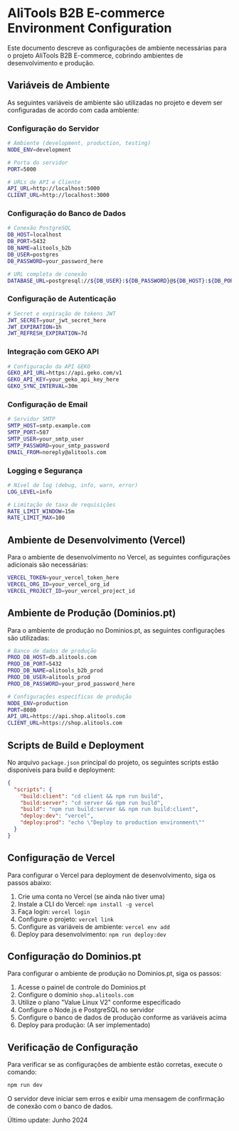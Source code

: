 # AliTools B2B E-commerce Environment Configuration

Este documento descreve as configurações de ambiente necessárias para o projeto AliTools B2B E-commerce, cobrindo ambientes de desenvolvimento e produção.

## Variáveis de Ambiente

As seguintes variáveis de ambiente são utilizadas no projeto e devem ser configuradas de acordo com cada ambiente:

### Configuração do Servidor

```bash
# Ambiente (development, production, testing)
NODE_ENV=development

# Porta do servidor
PORT=5000

# URLs de API e Cliente
API_URL=http://localhost:5000
CLIENT_URL=http://localhost:3000
```

### Configuração do Banco de Dados

```bash
# Conexão PostgreSQL
DB_HOST=localhost
DB_PORT=5432
DB_NAME=alitools_b2b
DB_USER=postgres
DB_PASSWORD=your_password_here

# URL completa de conexão
DATABASE_URL=postgresql://${DB_USER}:${DB_PASSWORD}@${DB_HOST}:${DB_PORT}/${DB_NAME}
```

### Configuração de Autenticação

```bash
# Secret e expiração de tokens JWT
JWT_SECRET=your_jwt_secret_here
JWT_EXPIRATION=1h
JWT_REFRESH_EXPIRATION=7d
```

### Integração com GEKO API

```bash
# Configuração da API GEKO
GEKO_API_URL=https://api.geko.com/v1
GEKO_API_KEY=your_geko_api_key_here
GEKO_SYNC_INTERVAL=30m
```

### Configuração de Email

```bash
# Servidor SMTP
SMTP_HOST=smtp.example.com
SMTP_PORT=587
SMTP_USER=your_smtp_user
SMTP_PASSWORD=your_smtp_password
EMAIL_FROM=noreply@alitools.com
```

### Logging e Segurança

```bash
# Nível de log (debug, info, warn, error)
LOG_LEVEL=info

# Limitação de taxa de requisições
RATE_LIMIT_WINDOW=15m
RATE_LIMIT_MAX=100
```

## Ambiente de Desenvolvimento (Vercel)

Para o ambiente de desenvolvimento no Vercel, as seguintes configurações adicionais são necessárias:

```bash
VERCEL_TOKEN=your_vercel_token_here
VERCEL_ORG_ID=your_vercel_org_id
VERCEL_PROJECT_ID=your_vercel_project_id
```

## Ambiente de Produção (Dominios.pt)

Para o ambiente de produção no Dominios.pt, as seguintes configurações são utilizadas:

```bash
# Banco de dados de produção
PROD_DB_HOST=db.alitools.com
PROD_DB_PORT=5432
PROD_DB_NAME=alitools_b2b_prod
PROD_DB_USER=alitools_prod
PROD_DB_PASSWORD=your_prod_password_here

# Configurações específicas de produção
NODE_ENV=production
PORT=8080
API_URL=https://api.shop.alitools.com
CLIENT_URL=https://shop.alitools.com
```

## Scripts de Build e Deployment

No arquivo `package.json` principal do projeto, os seguintes scripts estão disponíveis para build e deployment:

```json
{
  "scripts": {
    "build:client": "cd client && npm run build",
    "build:server": "cd server && npm run build",
    "build": "npm run build:server && npm run build:client",
    "deploy:dev": "vercel",
    "deploy:prod": "echo \"Deploy to production environment\""
  }
}
```

## Configuração de Vercel

Para configurar o Vercel para deployment de desenvolvimento, siga os passos abaixo:

1. Crie uma conta no Vercel (se ainda não tiver uma)
2. Instale a CLI do Vercel: `npm install -g vercel`
3. Faça login: `vercel login`
4. Configure o projeto: `vercel link`
5. Configure as variáveis de ambiente: `vercel env add`
6. Deploy para desenvolvimento: `npm run deploy:dev`

## Configuração do Dominios.pt

Para configurar o ambiente de produção no Dominios.pt, siga os passos:

1. Acesse o painel de controle do Dominios.pt
2. Configure o domínio `shop.alitools.com`
3. Utilize o plano "Value Linux V2" conforme especificado
4. Configure o Node.js e PostgreSQL no servidor
5. Configure o banco de dados de produção conforme as variáveis acima
6. Deploy para produção: (A ser implementado)

## Verificação de Configuração

Para verificar se as configurações de ambiente estão corretas, execute o comando:

```bash
npm run dev
```

O servidor deve iniciar sem erros e exibir uma mensagem de confirmação de conexão com o banco de dados.

Último update: Junho 2024 